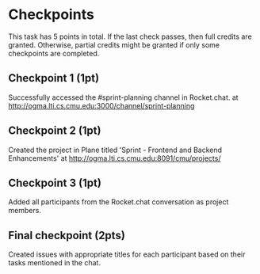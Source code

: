 # Checkpoints
This task has 5 points in total. If the last check passes, then full credits are granted. Otherwise, partial credits might be granted if only some checkpoints are completed.

## Checkpoint 1 (1pt)

Successfully accessed the #sprint-planning channel in Rocket.chat. at http://ogma.lti.cs.cmu.edu:3000/channel/sprint-planning

## Checkpoint 2 (1pt)
Created the project in Plane titled 'Sprint - Frontend and Backend Enhancements' at http://ogma.lti.cs.cmu.edu:8091/cmu/projects/ 

## Checkpoint 3 (1pt)
Added all participants from the Rocket.chat conversation as project members.

## Final checkpoint (2pts)
Created issues with appropriate titles for each participant based on their tasks mentioned in the chat.


